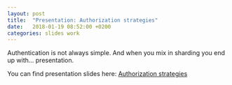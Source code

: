 ```yaml
---
layout: post
title:  "Presentation: Authorization strategies"
date:   2018-01-19 08:52:00 +0200
categories: slides work
---
```


Authentication is not always simple. And when you mix in sharding you end up with... presentation.

You can find presentation slides here: [Authorization strategies](https://povilasjurcys.github.io/presentations/work/20180119_authentication)
